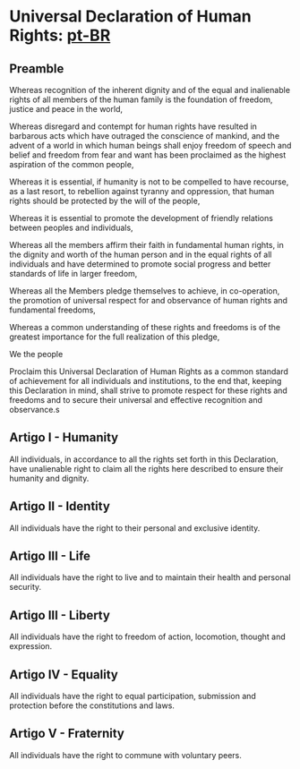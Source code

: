 # Universal Declaration of Human Rights: [pt-BR](declaracao-universal-dos-direitos-humandos.md)

## Preamble

Whereas recognition of the inherent dignity and of the equal and inalienable rights of all members of the human family is the foundation of freedom, justice and peace in the world,

Whereas disregard and contempt for human rights have resulted in barbarous acts which have outraged the conscience of mankind, and the advent of a world in which human beings shall enjoy freedom of speech and belief and freedom from fear and want has been proclaimed as the highest aspiration of the common people,

Whereas it is essential, if humanity is not to be compelled to have recourse, as a last resort, to rebellion against tyranny and oppression, that human rights should be protected by the will of the people,

Whereas it is essential to promote the development of friendly relations between peoples and individuals,

Whereas all the members affirm their faith in fundamental human rights, in the dignity and worth of the human person and in the equal rights of all individuals and have determined to promote social progress and better standards of life in larger freedom,

Whereas all the Members pledge themselves to achieve, in co-operation, the promotion of universal respect for and observance of human rights and fundamental freedoms,

Whereas a common understanding of these rights and freedoms is of the greatest importance for the full realization of this pledge,

We the people

Proclaim this Universal Declaration of Human Rights as a common standard of achievement for all individuals and institutions, to the end that, keeping this Declaration in mind, shall strive to promote respect for these rights and freedoms and to secure their universal and effective recognition and observance.s

## Artigo I - Humanity

All individuals, in accordance to all the rights set forth in this Declaration, have unalienable right to claim all the rights here described to ensure their humanity and dignity.

## Artigo II - Identity

All individuals have the right to their personal and exclusive identity.

## Artigo III - Life

All individuals have the right to live and to maintain their health and personal security.

## Artigo III - Liberty

All individuals have the right to freedom of action, locomotion, thought and expression.

## Artigo IV - Equality

All individuals have the right to equal participation, submission and protection before the constitutions and laws.

## Artigo V - Fraternity

All individuals have the right to commune with voluntary peers.
